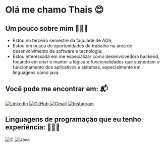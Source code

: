 # Olá me chamo Thais 😊

## Um pouco sobre mim 👱🏻‍♀️
- Estou no terceiro semestre da faculade de ADS;
- Estou em busca de oportunidades de trabalho na área de desenvolvimento de software e tecnologia;
- Estou interessada em me especializar como desenvolvedora backend, focando em criar e manter a lógica e funcionalidades que sustentam o funcionamento dos aplicativos e sistemas, especialmente em linguagens como java.

## Você pode me encontrar em: 📬
[![LinkedIn](https://img.shields.io/badge/LinkedIn-0077B5?style=for-the-badge&logo=linkedin&logoColor=white)](https://www.linkedin.com/in/thais-cunha-50a426252/)
[![GitHub](https://img.shields.io/badge/GitHub-100000?style=for-the-badge&logo=github&logoColor=white)](https://github.com/Thais-Westphal)
[![Gmail](https://img.shields.io/badge/Gmail-333333?style=for-the-badge&logo=gmail&logoColor=red)](mailto:thais.westphal12@gmail.com)
[![Instagram](https://img.shields.io/badge/-Instagram-%23E4405F?style=for-the-badge&logo=instagram&logoColor=white)](https://www.instagram.com/iamthais__/)

## Linguagens de programação que eu tenho experiência: 👩🏼‍💻
![C](https://img.shields.io/badge/C-00599C?style=for-the-badge&logo=c&logoColor=white)
![Java](https://img.shields.io/badge/java-%23ED8B00.svg?style=for-the-badge&logo=openjdk&logoColor=white)

